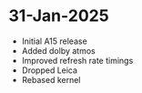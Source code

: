 # 31-Jan-2025
- Initial A15 release 
- Added dolby atmos
- Improved refresh rate timings
- Dropped Leica
- Rebased kernel

